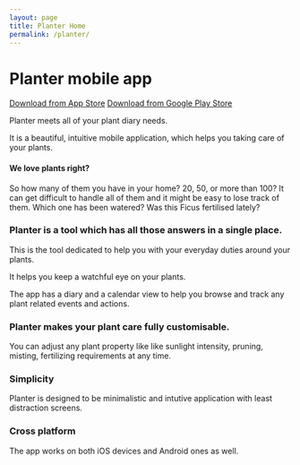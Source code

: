```yaml
---
layout: page
title: Planter Home
permalink: /planter/
---
```


<h1>Planter mobile app</h1>

[Download from App Store](https://apps.apple.com/us/app/planter-plant-diary/id1564440923)
[Download from Google Play Store](https://play.google.com/store/apps/details?id=com.oscillator.planter.prod)

<div>
Planter meets all of your plant diary needs.
</div>
<p>
It is a beautiful, intuitive mobile application, which helps you taking care of your plants.
</p>

<h4>
We love plants right?
</h4>
<p />
So how many of them you have in your home? 20, 50, or more than 100?
It can get difficult to handle all of them and it might be easy to lose track of them.
Which one has been watered? Was this Ficus fertilised lately?
<p />
<h3>
Planter is a tool which has all those answers in a single place.
</h3>
<p />
This is the tool dedicated to help you with your everyday duties around your plants.
<p />
It helps you keep a watchful eye on your plants.
<p />
The app has a diary and a calendar view to help you browse and track any plant related events and actions.
<p />
<h3>
Planter makes your plant care fully customisable.
</h3>
<p />
You can adjust any plant property like like sunlight intensity, pruning, misting, fertilizing requirements at any time.
<p />
<h3>
Simplicity
</h3>
<p />
Planter is designed to be minimalistic and intutive application with least distraction screens. <p />

<h3>
Cross platform
</h3>
<p />
The app works on both iOS devices and Android ones as well.
<p />